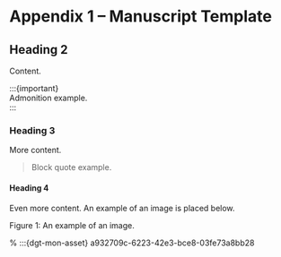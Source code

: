 # Appendix 1 – Manuscript Template

## Heading 2

Content.

:::{important}   
Admonition example.  
:::

### Heading 3

More content.

> Block quote example.
#### Heading 4

Even more content. An example of an image is placed below.

Figure 1: An example of an image.


% :::{dgt-mon-asset} a932709c-6223-42e3-bce8-03fe73a8bb28

